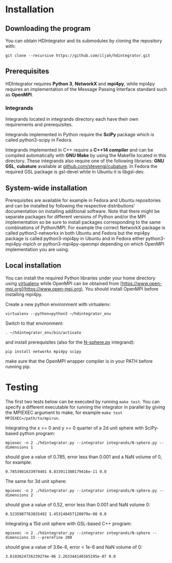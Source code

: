 # Installation


## Downloading the program

You can obtain HDIntegrator and its submodules by cloning the repository with:

    git clone --recursive https://github.com/iljah/hdintegrator.git


## Prerequisites

HDIntegrator requires **Python 3**, **NetworkX** and **mpi4py**, while mpi4py requires an
implementation of the Message Passing Interface standard such as **OpenMPI**.


### Integrands

Integrands located in integrands directory each have their own requirements and
prerequisites.

Integrands implemented in Python require the **SciPy** package which is called
python3-scipy in Fedora.

Integrands implemented in C++ require a **C++14 compiler** and can be
compiled automatically with **GNU Make** by using the Makefile located in this
directory. These integrands also require one of the following libraries:
**GNU GSL**, **cubature** available at [github.com/stevengj/cubature](https://github.com/stevengj/cubature).
In Fedora the required GSL package is gsl-devel while in Ubuntu it is libgsl-dev.


## System-wide installation

Prerequisites are available for example in Fedora and Ubuntu repositories and
can be installed by following the respective distributions' documentation on
installing additional software. Note that there might be separate packages for
different versions of Python and/or the MPI implementation so be sure to install
packages corresponding to the same combinations of Python/MPI. For example the
correct NetworkX package is called python3-networkx in both Ubuntu and Fedora
but the mpi4py package is called python3-mpi4py in Ubuntu and in Fedora either
python3-mpi4py-mpich or python3-mpi4py-openmpi depending on which OpenMPI
implementation you are using.


## Local installation

You can install the required Python libraries under your home directory using
[virtualenv](https://virtualenv.pypa.io) while OpenMPI can be obtained from
[https://www.open-mpi.org](https://www.open-mpi.org). You should install OpenMPI
before installing mpi4py.

Create a new python environment with virtualenv:

    virtualenv --python=python3 ~/hdintegrator_env

Switch to that environment:

    . ~/hdintegrator_env/bin/activate

and install prerequisites (also for the [N-sphere.py](integrands/N-sphere.py) integrand):

    pip install networkx mpi4py scipy

make sure that the OpenMPI wrapper compiler is in your PATH before running pip.


# Testing

The first two tests below can be executed by running `make test`. You can
specify a different executable for running the integrator in parallel by giving
the MPIEXEC argument to make, for example `make test MPIEXEC=/path/to/mpirun`.

Integrating the x >= 0 and y >= 0 quarter of a 2d unit sphere with SciPy-based
python program:

    mpiexec -n 2 ./hdintegrator.py --integrator integrands/N-sphere.py --dimensions 1

should give a value of 0.785, error less than 0.001 and a NaN volume of 0, for
example:

    0.7853981633974481 8.833911380179416e-11 0.0


The same for 3d unit sphere:

    mpiexec -n 2 ./hdintegrator.py --integrator integrands/N-sphere.py --dimensions 2

should give a value of 0.52, error less than 0.001 and NaN volume 0:

    0.5235987763835492 1.453148457120079e-08 0.0


Integrating a 15d unit sphere with GSL-based C++ program:

    mpiexec -n 2 ./hdintegrator.py --integrator integrands/N-sphere --dimensions 15 --prerefine 200

should give a value of 3.6e-6, error < 1e-6 and NaN volume of 0:

    3.6103624726239274e-06 2.263344140165195e-07 0.0
